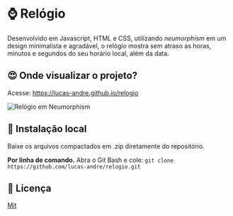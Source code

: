 # ⌚️ Relógio

Desenvolvido em Javascript, HTML e CSS, utilizando *neumorphism* em um design minimalista e agradável, o relógio mostra sem atraso as horas, minutos e segundos do seu horário local, além da data.


## 😍 Onde visualizar o projeto?

Acesse: https://lucas-andre.github.io/relogio  

![Relógio em Neumorphism](https://github.com/lucas-andre/lucas-andre.github.io/blob/master/relogio.png?raw=true)


## 📂 Instalação local 
Baixe os arquivos compactados em .zip diretamente do repositório.

**Por linha de comando.**
Abra o Git Bash e cole: `git clone https://github.com/lucas-andre/relogio.git`


## 📃 Licença 

[Mit](https://choosealicense.com/licenses/mit/)
